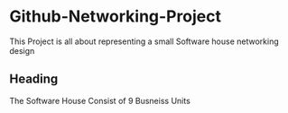 # Github-Networking-Project
This Project is all about representing a small Software house networking design
## Heading
The Software House Consist of 9 Busneiss Units

